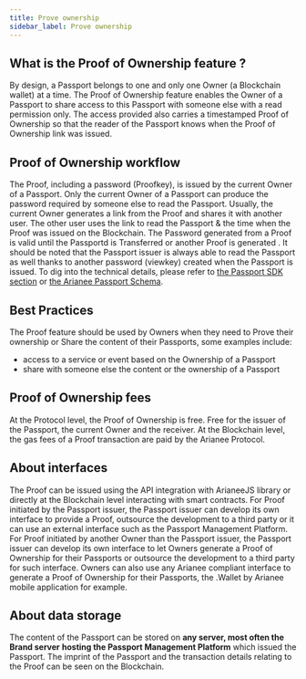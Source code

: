 ```yaml
---
title: Prove ownership
sidebar_label: Prove ownership
---
```


## What is the Proof of Ownership feature ?

By design, a Passport belongs to one and only one Owner (a Blockchain wallet) at a time.
The Proof of Ownership feature enables the Owner of a Passport to share access to this Passport with someone else with a read permission only. The access provided also carries a timestamped Proof of Ownership so that the reader of the Passport knows when the Proof of Ownership link was issued.

## Proof of Ownership workflow

The Proof, including a password (Proofkey), is issued by the current Owner of a Passport. Only the current Owner of a Passport can produce the password required by someone else to read the Passport.
Usually, the current Owner generates a link from the Proof and shares it with another user. The other user uses the link to read the Passport & the time when the Proof was issued on the Blockchain.
The Password generated from a Proof is valid until the Passportd is Transferred or another Proof is generated .
It should be noted that the Passport issuer is always able to read the Passport as well thanks to another password (viewkey) created when the Passport is issued.
To dig into the technical details, please refer to [the Passport SDK section](https://docs.arianee.org/docs/arianee-js-certificate) or [the Arianee Passport Schema](https://docs.arianee.org/docs/ArianeeProductCertificate-i18n).

## Best Practices

The Proof feature should be used by Owners when they need to Prove their ownership or Share the content of their Passports, some examples include:

- access to a service or event based on the Ownership of a Passport
- share with someone else the content or the ownership of a Passport 

## Proof of Ownership fees

At the Protocol level, the Proof of Ownership is free. Free for the issuer of the Passport, the current Owner and the receiver. 
At the Blockchain level, the gas fees of a Proof transaction are paid by the Arianee Protocol.

## About interfaces

The Proof can be issued using the API integration with ArianeeJS library or directly at the Blockchain level interacting with smart contracts.
For Proof initiated by the Passport issuer, the Passport issuer can develop its own interface to provide a Proof, outsource the development to a third party or it can use an external interface such as the Passport Management Platform.
For Proof initiated by another Owner than the Passport issuer, the Passport issuer can develop its own interface to let Owners generate a Proof of Ownership for their Passports or outsource the development to a third party for such interface. Owners can also use any Arianee compliant interface to generate a Proof of Ownership for their Passports, the .Wallet by Arianee mobile application for example.

## About data storage

The content of the Passport can be stored on **any server, most often the Brand server** **hosting the Passport Management Platform** which issued the Passport. 
The imprint of the Passport and the transaction details relating to the Proof can be seen on the Blockchain. 


